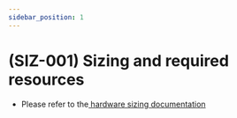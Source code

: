 ```yaml
---
sidebar_position: 1
---
```


# (SIZ-001) Sizing and required resources
* Please refer to the[ hardware sizing documentation ](https://graphdb.ontotext.com/documentation/10.2/requirements.html#hardware-sizing)
